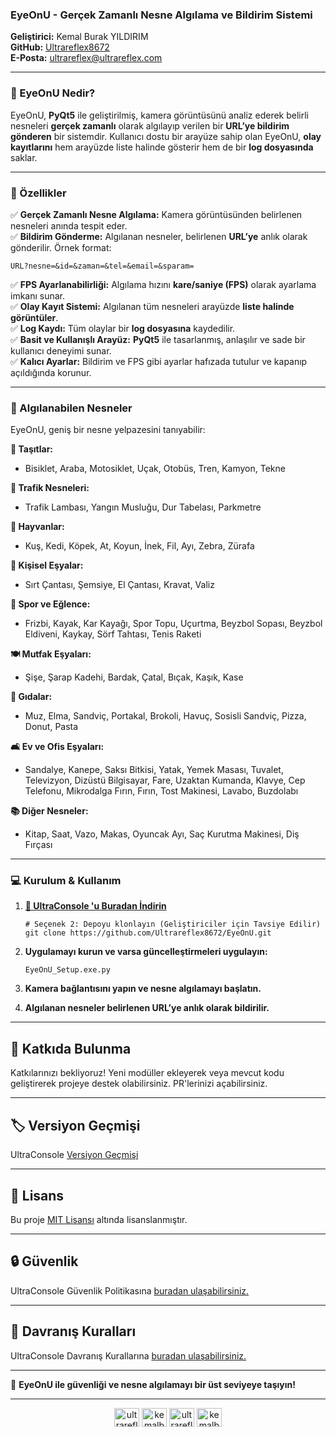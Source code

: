 
### **EyeOnU - Gerçek Zamanlı Nesne Algılama ve Bildirim Sistemi**

**Geliştirici:** Kemal Burak YILDIRIM  
**GitHub:** [Ultrareflex8672](https://github.com/Ultrareflex8672)  
**E-Posta:** ultrareflex@ultrareflex.com

----------

### **📌 EyeOnU Nedir?**

EyeOnU, **PyQt5** ile geliştirilmiş, kamera görüntüsünü analiz ederek belirli nesneleri **gerçek zamanlı** olarak algılayıp verilen bir **URL’ye bildirim gönderen** bir sistemdir. Kullanıcı dostu bir arayüze sahip olan EyeOnU, **olay kayıtlarını** hem arayüzde liste halinde gösterir hem de bir **log dosyasında** saklar.

----------

### **🚀 Özellikler**

✅ **Gerçek Zamanlı Nesne Algılama:** Kamera görüntüsünden belirlenen nesneleri anında tespit eder.  
✅ **Bildirim Gönderme:** Algılanan nesneler, belirlenen **URL’ye** anlık olarak gönderilir. Örnek format:


```URL?nesne=&id=&zaman=&tel=&email=&sparam=```

✅ **FPS Ayarlanabilirliği:** Algılama hızını **kare/saniye (FPS)** olarak ayarlama imkanı sunar.  
✅ **Olay Kayıt Sistemi:** Algılanan tüm nesneleri arayüzde **liste halinde görüntüler**.  
✅ **Log Kaydı:** Tüm olaylar bir **log dosyasına** kaydedilir.  
✅ **Basit ve Kullanışlı Arayüz:** **PyQt5** ile tasarlanmış, anlaşılır ve sade bir kullanıcı deneyimi sunar.  
✅ **Kalıcı Ayarlar:** Bildirim ve FPS gibi ayarlar hafızada tutulur ve kapanıp açıldığında korunur.

----------

### **🎯 Algılanabilen Nesneler**

EyeOnU, geniş bir nesne yelpazesini tanıyabilir:

**🚗 Taşıtlar:**

-   Bisiklet, Araba, Motosiklet, Uçak, Otobüs, Tren, Kamyon, Tekne

**🚦 Trafik Nesneleri:**

-   Trafik Lambası, Yangın Musluğu, Dur Tabelası, Parkmetre

**🐾 Hayvanlar:**

-   Kuş, Kedi, Köpek, At, Koyun, İnek, Fil, Ayı, Zebra, Zürafa

**🎒 Kişisel Eşyalar:**

-   Sırt Çantası, Şemsiye, El Çantası, Kravat, Valiz

**🏀 Spor ve Eğlence:**

-   Frizbi, Kayak, Kar Kayağı, Spor Topu, Uçurtma, Beyzbol Sopası, Beyzbol Eldiveni, Kaykay, Sörf Tahtası, Tenis Raketi

**🍽️ Mutfak Eşyaları:**

-   Şişe, Şarap Kadehi, Bardak, Çatal, Bıçak, Kaşık, Kase

**🍔 Gıdalar:**

-   Muz, Elma, Sandviç, Portakal, Brokoli, Havuç, Sosisli Sandviç, Pizza, Donut, Pasta

**🛋️ Ev ve Ofis Eşyaları:**

-   Sandalye, Kanepe, Saksı Bitkisi, Yatak, Yemek Masası, Tuvalet, Televizyon, Dizüstü Bilgisayar, Fare, Uzaktan Kumanda, Klavye, Cep Telefonu, Mikrodalga Fırın, Fırın, Tost Makinesi, Lavabo, Buzdolabı

**📚 Diğer Nesneler:**

-   Kitap, Saat, Vazo, Makas, Oyuncak Ayı, Saç Kurutma Makinesi, Diş Fırçası

----------

### **💻 Kurulum & Kullanım**

1.  **[💾 UltraConsole 'u Buradan İndirin](https://www.hizmetimiz.com/files/github/eyeonu/EyeOnU_Setup.exe)**

    ``` 
    # Seçenek 2: Depoyu klonlayın (Geliştiriciler için Tavsiye Edilir)
    git clone https://github.com/Ultrareflex8672/EyeOnU.git
    ``` 
    
2.  **Uygulamayı kurun ve varsa güncelleştirmeleri uygulayın:**
    
    ```EyeOnU_Setup.exe.py```
    
3.  **Kamera bağlantısını yapın ve nesne algılamayı başlatın.**
4.  **Algılanan nesneler belirlenen URL’ye anlık olarak bildirilir.**

----------

## 📌 Katkıda Bulunma

Katkılarınızı bekliyoruz! Yeni modüller ekleyerek veya mevcut kodu geliştirerek projeye destek olabilirsiniz. PR'lerinizi açabilirsiniz.

----------

## 🏷️ Versiyon Geçmişi

UltraConsole [Versiyon Geçmişi](https://github.com/Ultrareflex8672/EyeOnU/blob/main/CHANGELOG.md)

----------

## 📜 Lisans

Bu proje [MIT Lisansı](https://github.com/Ultrareflex8672/EyeOnU/tree/main?tab=MIT-1-ov-file) altında lisanslanmıştır.

----------

## 🔒 Güvenlik

UltraConsole Güvenlik Politikasına [buradan ulaşabilirsiniz.](https://github.com/Ultrareflex8672/EyeOnU?tab=security-ov-file) 

----------

## 🤝 Davranış Kuralları

UltraConsole Davranış Kurallarına [buradan ulaşabilirsiniz.](https://github.com/Ultrareflex8672/EyeOnU?tab=coc-ov-file) 

----------

🚀 **EyeOnU ile güvenliği ve nesne algılamayı bir üst seviyeye taşıyın!**

<hr>

<p align="center">
<a href="https://twitter.com/ultrareflexofcl" target="blank"><img align="center" src="https://raw.githubusercontent.com/rahuldkjain/github-profile-readme-generator/master/src/images/icons/Social/twitter.svg" alt="ultrareflexofcl" height="30" width="40" /></a>
<a href="https://linkedin.com/in/kemalburakyildirim" target="blank"><img align="center" src="https://raw.githubusercontent.com/rahuldkjain/github-profile-readme-generator/master/src/images/icons/Social/linked-in-alt.svg" alt="kemalburakyildirim" height="30" width="40" /></a>
<a href="https://fb.com/ultrareflex" target="blank"><img align="center" src="https://raw.githubusercontent.com/rahuldkjain/github-profile-readme-generator/master/src/images/icons/Social/facebook.svg" alt="ultrareflex" height="30" width="40" /></a>
<a href="https://instagram.com/kemalburakyildirim" target="blank"><img align="center" src="https://raw.githubusercontent.com/rahuldkjain/github-profile-readme-generator/master/src/images/icons/Social/instagram.svg" alt="kemalburakyildirim" height="30" width="40" /></a>
</p>